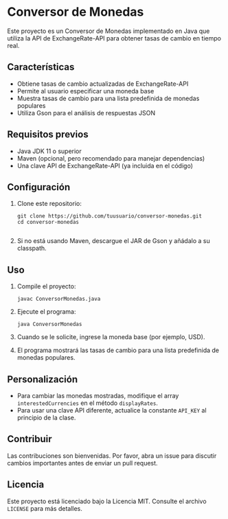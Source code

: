 # Conversor de Monedas

Este proyecto es un Conversor de Monedas implementado en Java que utiliza la API de ExchangeRate-API para obtener tasas de cambio en tiempo real.

## Características

- Obtiene tasas de cambio actualizadas de ExchangeRate-API
- Permite al usuario especificar una moneda base
- Muestra tasas de cambio para una lista predefinida de monedas populares
- Utiliza Gson para el análisis de respuestas JSON

## Requisitos previos

- Java JDK 11 o superior
- Maven (opcional, pero recomendado para manejar dependencias)
- Una clave API de ExchangeRate-API (ya incluida en el código)

## Configuración

1. Clone este repositorio:
   ```
   git clone https://github.com/tuusuario/conversor-monedas.git
   cd conversor-monedas
   ```
   ```

2. Si no está usando Maven, descargue el JAR de Gson y añádalo a su classpath.

## Uso

1. Compile el proyecto:
   ```
   javac ConversorMonedas.java
   ```

2. Ejecute el programa:
   ```
   java ConversorMonedas
   ```

3. Cuando se le solicite, ingrese la moneda base (por ejemplo, USD).

4. El programa mostrará las tasas de cambio para una lista predefinida de monedas populares.

## Personalización

- Para cambiar las monedas mostradas, modifique el array `interestedCurrencies` en el método `displayRates`.
- Para usar una clave API diferente, actualice la constante `API_KEY` al principio de la clase.

## Contribuir

Las contribuciones son bienvenidas. Por favor, abra un issue para discutir cambios importantes antes de enviar un pull request.

## Licencia

Este proyecto está licenciado bajo la Licencia MIT. Consulte el archivo `LICENSE` para más detalles.
